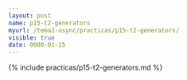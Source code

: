 ```yaml
---
layout: post
name: p15-t2-generators
myurl: /tema2-async/practicas/p15-t2-generators/
visible: true
date: 0000-01-15
---
```


{% include practicas/p15-t2-generators.md %}
